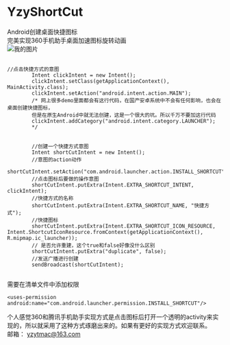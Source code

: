 # YzyShortCut
Android创建桌面快捷图标  
完美实现360手机助手桌面加速图标旋转动画  
![](https://github.com/yzytmac/ShortCutDemo/blob/master/device-2017-12-20-212637.gif "我的图片")

```

//点击快捷方式的意图
        Intent clickIntent = new Intent();
        clickIntent.setClass(getApplicationContext(), MainActivity.class);
        clickIntent.setAction("android.intent.action.MAIN");
        /* 网上很多demo里面都会有这行代码，在国产安卓系统中不会有任何影响，也会在桌面创建快捷图标，
        但是在原生Android中就无法创建，这是一个很大的坑。所以千万不要加这行代码
        clickIntent.addCategory("android.intent.category.LAUNCHER");
        */


        //创建一个快捷方式意图
        Intent shortCutIntent = new Intent();
        //意图的action动作
        shortCutIntent.setAction("com.android.launcher.action.INSTALL_SHORTCUT");
        //点击图标后要做的操作意图
        shortCutIntent.putExtra(Intent.EXTRA_SHORTCUT_INTENT, clickIntent);
        //快捷方式的名称
        shortCutIntent.putExtra(Intent.EXTRA_SHORTCUT_NAME, "快捷方式");
        //快捷图标
        shortCutIntent.putExtra(Intent.EXTRA_SHORTCUT_ICON_RESOURCE, Intent.ShortcutIconResource.fromContext(getApplicationContext(), R.mipmap.ic_launcher));
        // 是否允许重建，这个true和false好像没什么区别
        shortCutIntent.putExtra("duplicate", false);
        //发送广播进行创建
        sendBroadcast(shortCutIntent);


```  
需要在清单文件中添加权限  
```
<uses-permission android:name="com.android.launcher.permission.INSTALL_SHORTCUT"/>
```
个人感觉360和腾讯手机助手实现方式是点击图标后打开一个透明的activity来实现的，所以就采用了这种方式琢磨出来的。如果有更好的实现方式欢迎联系。  
邮箱： yzytmac@163.com  
